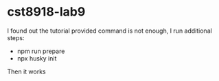 # cst8918-lab9

I found out the tutorial provided command is not enough, I run additional steps:
- npm run prepare
- npx husky init

Then it works